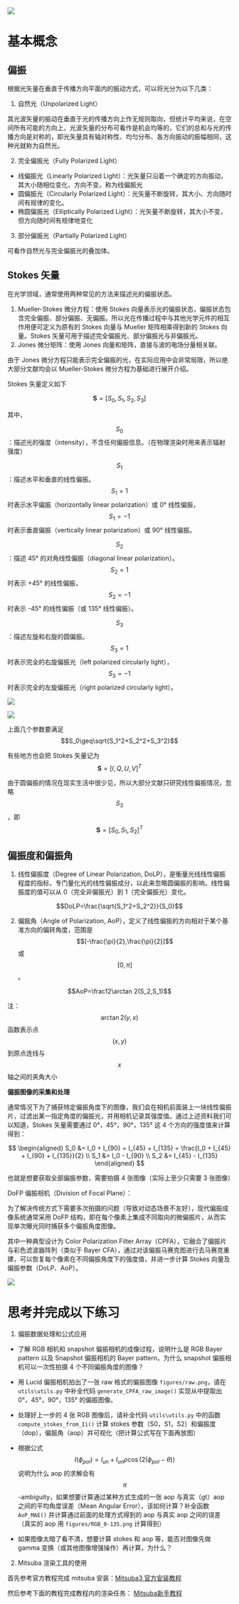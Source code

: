 ![](figures/polarization.png)

# 基本概念

## 偏振

根据光矢量在垂直于传播方向平面内的振动方式，可以将光分为以下几类：

1. 自然光（Unpolarized Light）

其光波矢量的振动在垂直于光的传播方向上作无规则取向，但统计平均来说，在空间所有可能的方向上，光波矢量的分布可看作是机会均等的，它们的总和与光的传播方向是对称的，即光矢量具有轴对称性、均匀分布、各方向振动的振幅相同，这种光就称为自然光。

2. 完全偏振光（Fully Polarized Light）
  - 线偏振光（Linearly Polarized Light）：光矢量只沿着一个确定的方向振动，其大小随相位变化、方向不变，称为线偏振光
  - 圆偏振光（Circularly Polarized Light）：光矢量不断旋转，其大小、方向随时间有规律的变化。
  - 椭圆偏振光（Elliptically Polarized Light）：光矢量不断旋转，其大小不变，但方向随时间有规律地变化

3. 部分偏振光（Partially Polarized Light）

可看作自然光与完全偏振光的叠加体。

## Stokes 矢量
在光学领域，通常使用两种常见的方法来描述光的偏振状态。

1. Mueller-Stokes 微分方程：使用 Stokes 向量表示光的偏振状态，偏振状态包含完全偏振、部分偏振、无偏振。所以光在传播过程中与其他光学元件的相互作用便可定义为原有的 Stokes 向量与 Mueller 矩阵相乘得到新的 Stokes 向量。Stokes 矢量可用于描述完全偏振光、部分偏振光与非偏振光。
2. Jones 微分矩阵：使用 Jones 向量和矩阵，直接与波的电场分量相关联。

由于 Jones 微分方程只能表示完全偏振的光，在实际应用中会非常局限，所以绝大部分文献均会以 Mueller-Stokes 微分方程为基础进行展开介绍。

Stokes 矢量定义如下

$$\mathbf{S}=[S_0,S_1,S_2,S_3]$$

其中，

$$S_0$$：描述光的强度（intensity），不含任何偏振信息。（在物理渲染时用来表示辐射强度）

$$S_1$$：描述水平和垂直的线性偏振。$$S_1=1$$ 时表示水平偏振（horizontally linear polarization）或 0° 线性偏振，$$S_1=-1$$ 时表示垂直偏振（vertically linear polarization）或 90° 线性偏振。

$$S_2$$：描述 45° 的对角线性偏振（diagonal linear polarization）。$$S_2=1$$ 时表示 +45° 的线性偏振，$$S_2=-1$$ 时表示 -45° 的线性偏振（或 135° 线性偏振）。

$$S_3$$：描述左旋和右旋的圆偏振。$$S_3=1$$ 时表示完全的右旋偏振光（left polarized circularly light），$$S_3=-1$$ 时表示完全的左旋偏振光（right polarized circularly light）。

![](figures/stokes1.png)

![](figures/stokes2.png)

上面几个参数要满足 $$S_0\geq\sqrt{S_1^2+S_2^2+S_3^2}$$

有些地方也会把 Stokes 矢量记为 $$\mathbf{S}=[I,Q,U,V]^T$$

由于圆偏振的情况在现实生活中很少见，所以大部分文献只研究线性偏振情况，忽略 $$S_3$$，即 $$\mathbf{S}=[S_0,S_1,S_2]^T$$

## 偏振度和偏振角

1. 线性偏振度（Degree of Linear Polarization, DoLP），是衡量光线线性偏振程度的指标，专门量化光的线性偏振成分，以此来忽略圆偏振的影响，线性偏振度的值可以从 0（完全非偏振光）到 1（完全偏振光）变化。

 $$DoLP=\frac{\sqrt{S_1^2+S_2^2}}{S_0}$$
 
2. 偏振角（Angle of Polarization, AoP），定义了线性偏振的方向相对于某个基准方向的偏转角度，范围是 $$[-\frac{\pi}{2},\frac{\pi}{2}]$$ 或 $$[0,\pi]$$。

$$AoP=\frac12\arctan 2(S_2,S_1)$$

注：$$\arctan 2(y,x)$$ 函数表示点 $$(x,y)$$ 到原点连线与 $$x$$ 轴之间的夹角大小

**偏振图像的采集和处理**

通常情况下为了捕获特定偏振角度下的图像，我们会在相机前面装上一块线性偏振片，过滤出某一指定角度的偏振光，并用相机记录其强度值。通过上述资料我们可以知道，Stokes 矢量需要通过 0°，45°，90°，135° 这 4 个方向的强度值来计算得到：

$$
\begin{aligned}
S_0 &= I_0 + I_{90} = I_{45} + I_{135} = \frac{I_0 + I_{45} + I_{90} + I_{135}}{2} \\
S_1 &= I_0 - I_{90} \\
S_2 &= I_{45} - I_{135}
\end{aligned}
$$

也就是想要获取全部偏振参数，需要拍摄 4 张图像（实际上至少只需要 3 张图像）

DoFP 偏振相机（Division of Focal Plane）：

为了解决传统方式下需要多次拍摄的问题（导致对动态场景不友好），现代偏振成像系统通常采用 DoFP 结构，即在每个像素上集成不同取向的微偏振片，从而实现单次曝光同时捕获多个偏振角度图像。

其中一种典型设计为 Color Polarization Filter Array（CPFA），它融合了偏振片与彩色滤波器阵列（类似于 Bayer CFA），通过对该偏振马赛克图进行去马赛克重建，可以恢复每个像素在不同偏振角度下的强度值，并进一步计算 Stokes 向量及偏振参数（DoLP、AoP）。

![](figures/cpfa.png)

# 思考并完成以下练习

1. 偏振数据处理和公式应用

- 了解 RGB 相机和 snapshot 偏振相机的成像过程，说明什么是 RGB Bayer pattern 以及 Snapshot 偏振相机的 Bayer pattern，为什么 snapshot 偏振相机可以一次性拍摄 4 个不同偏振角度的图像？

- 用 Lucid 偏振相机拍出了一张 raw 格式的偏振图像 `figures/raw.png`，请在 `utils\utils.py` 中补全代码 `generate_CPFA_raw_image()` 实现从中提取出 0°，45°，90°，135° 的偏振图像。

- 处理好上一步的 4 张 RGB 图像后，请补全代码 `utils\utils.py` 中的函数 `compute_stokes_from_Ii()` 计算 stokes 参数（S0，S1，S2）和偏振度（dop），偏振角（aop）并可视化（把计算公式写在下面再放图）

- 根据公式 $$I(\phi_{pol})=I_{un}+I_{un}\rho\cos(2(\phi_{pol}-\theta))$$ 说明为什么 aop 的求解会有 $$\pi$$-ambiguity，如果想要计算通过某种方式生成的一张 aop 与真实（gt）aop 之间的平均角度误差（Mean Angular Error），该如何计算？补全函数 `AoP_MAE()` 并计算通过前面的处理方式得到的 aop 与真实 aop 之间的误差（真实的 aop 用 `figures/RGB_0-135.png` 计算得到）

- 如果图像太暗了看不清，想要计算 stokes 和 aop 等，能否对图像先做 gamma 变换（或其他图像增强操作）再计算，为什么？

2. Mitsuba 渲染工具的使用

首先参考官方教程完成 mitsuba 安装：[Mitsuba3 官方安装教程](https://mitsuba.readthedocs.io/en/latest/index.html#installation)

然后参考下面的教程完成教程内的渲染任务： [Mitsuba新手教程](https://z1fow0wh5tr.feishu.cn/wiki/LElAw9aJgiVeGtkBxKwcNL3snxf)
